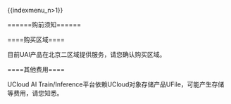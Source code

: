 {{indexmenu_n>1}}

======购前须知======


====购买区域====

目前UAI产品在北京二区域提供服务，请您确认购买区域。

====其他费用====

UCloud AI Train/Inference平台依赖UCloud对象存储产品UFile，可能产生存储等费用，请您知悉。
